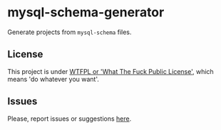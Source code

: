 # mysql-schema-generator

Generate projects from `mysql-schema` files.






## License

This project is under [WTFPL or 'What The Fuck Public License'](https://es.wikipedia.org/wiki/WTFPL), which means 'do whatever you want'.

## Issues

Please, report issues or suggestions [here](https://github.com/allnulled/mysql-schema-generator/issues/new).